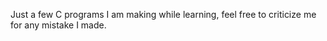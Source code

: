 Just a few C programs I am making while learning, feel free to criticize me for any mistake I made.
